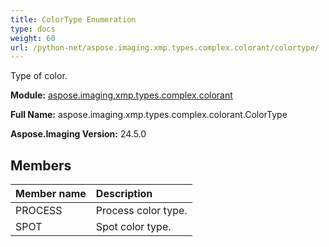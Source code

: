```yaml
---
title: ColorType Enumeration
type: docs
weight: 60
url: /python-net/aspose.imaging.xmp.types.complex.colorant/colortype/
---
```


Type of color.

**Module:** [aspose.imaging.xmp.types.complex.colorant](/imaging/python-net/aspose.imaging.xmp.types.complex.colorant/)

**Full Name:** aspose.imaging.xmp.types.complex.colorant.ColorType

**Aspose.Imaging Version:** 24.5.0

## **Members**
| **Member name** | **Description** |
| :- | :- |
| PROCESS | Process color type. |
| SPOT | Spot color type. |
